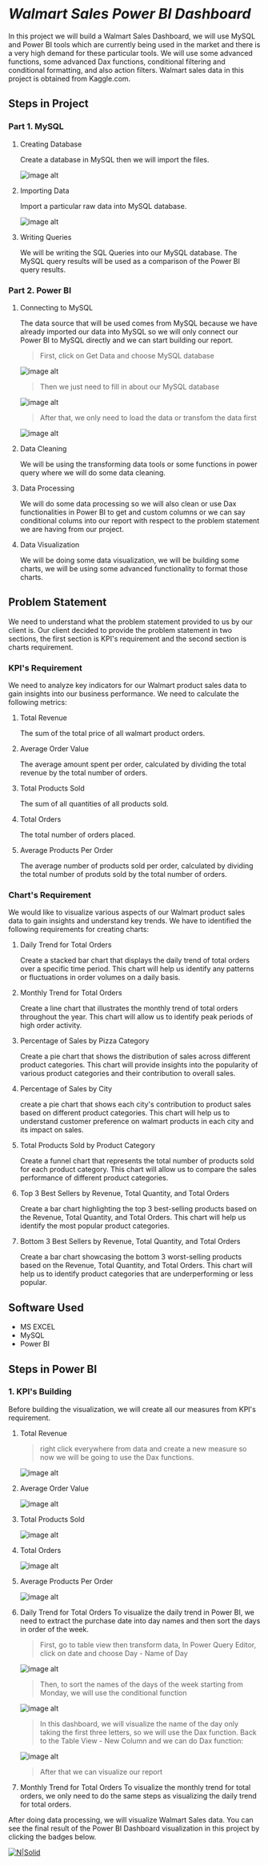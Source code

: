 # _Walmart Sales Power BI Dashboard_
In this project we will build a Walmart Sales Dashboard, we will use MySQL and Power BI tools which are currently being used in the market and there is a very high demand for these particular tools. We will use some advanced functions, some advanced Dax functions, conditional filtering and conditional formatting, and also action filters. Walmart sales data in this project is obtained from Kaggle.com.

## Steps in Project
### Part 1. MySQL
1. Creating Database
   
   Create a database in MySQL then we will import the files.
   
    ![image alt](https://github.com/Biancaninna/Power-BI-Documentation/blob/master/creating%20database%20mysql.png?raw=true)
3. Importing Data
   
   Import a particular raw data into MySQL database.
   
    ![image alt](https://github.com/Biancaninna/Power-BI-Documentation/blob/master/Importing%20csv%20to%20mysql.png?raw=true)
5. Writing Queries

   We will be writing the SQL Queries into our MySQL database. The MySQL query results will be used as a comparison of the Power BI query results.

### Part 2. Power BI
1. Connecting to MySQL

   The data source that will be used comes from MySQL because we have already imported our data into MySQL so we will only connect our Power BI to MySQL directly and we can start building our report.
   >First, click on Get Data and choose MySQL database

    ![image alt](https://github.com/Biancaninna/Power-BI-Documentation/blob/master/Import%20mysql%20to%20Power%20BI.png?raw=true)

   >Then we just need to fill in about our MySQL database
    
    ![image alt](https://github.com/Biancaninna/Power-BI-Documentation/blob/master/import%20mysql%20to%20Power%20BI%202.png?raw=true)
   >After that, we only need to load the data or transfom the data first
    
    ![image alt](https://github.com/Biancaninna/Power-BI-Documentation/blob/master/import%20mysql%20to%20Power%20BI%203.png?raw=true)
3. Data Cleaning

   We will be using the transforming data tools or some functions in power query where we will do some data cleaning.
5. Data Processing

   We will do some data processing so we will also clean or use Dax functionalities in Power BI to get and custom columns or we can say conditional colums into our report with respect to the problem statement we are having from our project.
7. Data Visualization

   We will be doing some data visualization, we will be building some charts, we will be using some advanced functionality to format those charts.

## Problem Statement
We need to understand what the problem statement provided to us by our client is. Our client decided to provide the problem statement in two sections, the first section is KPI's requirement and the second section is charts requirement.
### KPI's Requirement
We need to analyze key indicators for our Walmart product sales data to gain insights into our business performance. We need to calculate the following metrics:
1. Total Revenue

   The sum of the total price of all walmart product orders.
3. Average Order Value

   The average amount spent per order, calculated by dividing the total revenue by the total number of orders.
5. Total Products Sold

   The sum of all quantities of all products sold.
7. Total Orders

   The total number of orders placed.
9. Average Products Per Order

   The average number of products sold per order, calculated by dividing the total number of produts sold by the total number of orders.

### Chart's Requirement
We would like to visualize various aspects of our Walmart product sales data to gain insights and understand key trends. We have to identified the following requirements for creating charts:
1. Daily Trend for Total Orders

   Create a stacked bar chart that displays the daily trend of total orders over a specific time period. This chart will help us identify any patterns or fluctuations in order volumes on a daily basis.
2. Monthly Trend for Total Orders

   Create a line chart that illustrates the monthly trend of total orders throughout the year. This chart will allow us to identify peak periods of high order activity.
3. Percentage of Sales by Pizza Category

   Create a pie chart that shows the distribution of sales across different product categories. This chart will provide insights into the popularity of various product categories and their contribution to overall sales.
4. Percentage of Sales by City

   create a pie chart that shows each city's contribution to product sales based on different product categories. This chart will help us to understand customer preference on walmart products in each city and its impact on sales.
5. Total Products Sold by Product Category

   Create a funnel chart that represents the total number of products sold for each product category. This chart will allow us to compare the sales performance of different product categories.
6. Top 3 Best Sellers by Revenue, Total Quantity, and Total Orders

   Create a bar chart highlighting the top 3 best-selling products based on the Revenue, Total Quantity, and Total Orders. This chart will help us identify the most popular product categories.
7. Bottom 3 Best Sellers by Revenue, Total Quantity, and Total Orders

   Create a bar chart showcasing the bottom 3 worst-selling products based on the Revenue, Total Quantity, and Total Orders. This chart will help us to identify product categories that are underperforming or less popular.

## Software Used
- MS EXCEL
- MySQL
- Power BI


## Steps in Power BI
### 1. KPI's Building
Before building the visualization, we will create all our measures from KPI's requirement.
1. Total Revenue

   >right click everywhere from data and create a new measure so now we will be going to use the Dax functions.
   
   ![image alt](https://github.com/Biancaninna/Power-BI-Documentation/blob/master/Total%20Revenue.png?raw=true)
   
2. Average Order Value

   ![image alt](https://github.com/Biancaninna/Power-BI-Documentation/blob/master/Average%20Order%20Value.png?raw=true)
   
3. Total Products Sold

   ![image alt](https://github.com/Biancaninna/Power-BI-Documentation/blob/master/Total%20Product%20Sold.png?raw=true)
   
4. Total Orders

   ![image alt](https://github.com/Biancaninna/Power-BI-Documentation/blob/master/Total%20Order.png?raw=true)
   
5. Average Products Per Order

   ![image alt](https://github.com/Biancaninna/Power-BI-Documentation/blob/master/Average%20Products%20Per%20Order.png?raw=true)
   
6. Daily Trend for Total Orders
   To visualize the daily trend in Power BI, we need to extract the purchase date into day names and then sort the days in order of the week. 
    >First, go to table view then transform data, In Power Query Editor, click on date and choose Day - Name of Day

    ![image alt](https://github.com/Biancaninna/Power-BI-Documentation/blob/master/Data%20processing.png?raw=true)
    >Then, to sort the names of the days of the week starting from Monday, we will use the conditional function
    
    ![image alt](https://github.com/Biancaninna/Power-BI-Documentation/blob/master/Data%20processing%203.png?raw=true)
    >In this dashboard, we will visualize the name of the day only taking the first three letters, so we will use the Dax function. Back to the Table View - New Column and we can do Dax function:
    
    ![image alt](https://github.com/Biancaninna/Power-BI-Documentation/blob/master/Order%20Day.png?raw=true)
    >After that we can visualize our report
    
6. Monthly Trend for Total Orders
   To visualize the monthly trend for total orders, we only need to do the same steps as visualizing the daily trend for total orders.

After doing data processing, we will visualize Walmart Sales data. You can see the final result of the Power BI Dashboard visualization in this project by clicking the badges below.

   [![N|Solid](https://cldup.com/dTxpPi9lDf.thumb.png)](https://github.com/Biancaninna/Walmart-Sales-Dashboard-Project/blob/4eb770dea5987817b4ba210446348c5ebaad72cf/DashboardPowerBI.pbix)
